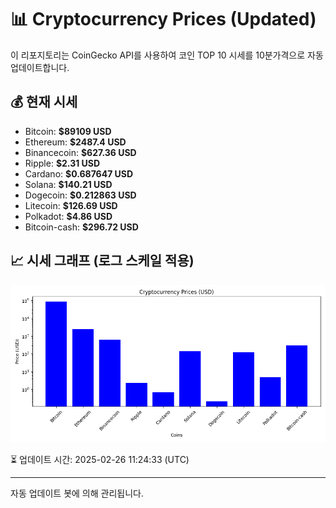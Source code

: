 
# 📊 Cryptocurrency Prices (Updated)

이 리포지토리는 CoinGecko API를 사용하여 코인 TOP 10 시세를 10분가격으로 자동 업데이트합니다.

## 💰 현재 시세
- Bitcoin: **$89109 USD**
- Ethereum: **$2487.4 USD**
- Binancecoin: **$627.36 USD**
- Ripple: **$2.31 USD**
- Cardano: **$0.687647 USD**
- Solana: **$140.21 USD**
- Dogecoin: **$0.212863 USD**
- Litecoin: **$126.69 USD**
- Polkadot: **$4.86 USD**
- Bitcoin-cash: **$296.72 USD**

## 📈 시세 그래프 (로그 스케일 적용)
![Crypto Prices](crypto_prices.png)

⏳ 업데이트 시간: 2025-02-26 11:24:33 (UTC)

---
자동 업데이트 봇에 의해 관리됩니다.
